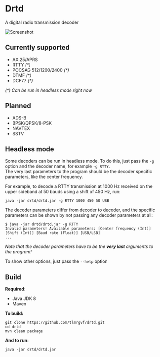 # Drtd
A digital radio transmission decoder  
  
![Screenshot](https://raw.githubusercontent.com/tlmrgvf/drtd/master/rtty.gif)

## Currently supported
* AX.25/APRS
* RTTY _(*)_
* POCSAG 512/1200/2400 _(*)_ 
* DTMF _(*)_
* DCF77 _(*)_
  
_(*) Can be run in headless mode right now_
## Planned
* ADS-B
* BPSK/QPSK/8-PSK
* NAVTEX
* SSTV
  
## Headless mode
Some decoders can be run in headless mode. To do this, just pass the `-g` option and the decoder name, for example 
`-g RTTY`.  
The very last parameters to the program should be the decoder specific parameters, like the center frequency.  
  
For example, to decode a RTTY transmission at 1000 Hz received on the upper sideband at 50 bauds using a shift of
450 Hz, run:
````shell
java -jar drtd/drtd.jar -g RTTY 1000 450 50 USB
````  

The decoder parameters differ from decoder to decoder, and the specific parameters can be shown by not passing any
decoder parameters at all:  
````shell
$ java -jar drtd/drtd.jar -g RTTY
Invalid parameters! Available parameters: [Center frequency (Int)] [Shift (Int)] [Baud rate (Float)] [USB/LSB]
...
````  
_Note that the decoder parameters have to be the **very last** arguments to the program!_

To show other options, just pass the ``--help`` option

## Build
**Required:**
* Java JDK 8
* Maven

**To build:**  
````shell
git clone https://github.com/tlmrgvf/drtd.git
cd drtd
mvn clean package
````  
  
**And to run:**  
````shell
java -jar drtd/drtd.jar
````
